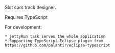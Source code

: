Slot cars track designer.

Requires TypeScript

For development:

    * jettyRun task serves the whole application
    * Supporting TypeScript Eclipse plugin from https://github.com/palantir/eclipse-typescript
